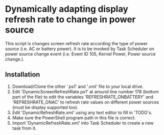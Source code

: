 # Dynamically adapting display refresh rate to change in power source
This script is changes screen refresh rate according the type of
power source (i.e. AC or battery power). It is to be invoked by
Task Scheduler on power source change event
(i.e. Event ID 105, Kernel Power, Power source change.).

## Installation
1. Download/Clone the other '.ps1' and '.xml' file to your local drive.
2. Edit 'DynamicScreenRefreshRate.ps1' at around line number 178 (bottom part of the file) to edit the variables 'REFRESHRATE_ONBATTERY' and 'REFRESHRATE_ONAC' to refresh rate values on different power sources (must be display supported too).
3. Edit 'DynamicRefreshRate.xml' using any text editor to fill in 'TODO's.
4. Make sure the PowerShell program path in this file is correct.
5. Import 'DynamicRefreshRate.xml' into Task Scheduler to create a new task from it.